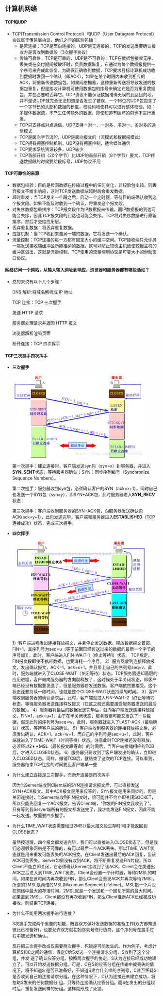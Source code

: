 ## 计算机网络

#### TCP和UDP

- TCP(Transmission Control Protocol）和UDP（User Datagram Protocol）协议属于传输层协议，他们之间的区别包括：
  - 是否连接：TCP是面向连接的，UDP是无连接的，TCP的发送发要确认接收方是否收到数据段（3次握手协议）
  - 传输可靠性：TCP是可靠的，UDP是不可靠的；TCP在数据包接收无序、丢失或在交付期间被破坏时，负责数据恢复，它通过为每个数据报提供一个序号来完成此恢复，为确保正确收到数据，TCP要求目标计算机成功收到数据时发回一个确认（即ACK），如果在某个时限内未收到相应的ACK，将重新传送数据包。如果网络拥塞，这种重新传送将导致发送的数据包重复，但是接收计算机可使用数据包的序号来确定它是否为重复数据包，并在必要时丢弃它。UDP协议不能保证数据准确无误的到达目的地，并不是说UDP就完全无法知道是否发生了错误，一个16位的UDP包包含了一个字节长的头部和数据的长度，校验码域使其可以进行整体校验，如：多媒体数据流，不产生任何额外的数据，即使知道有破坏的包也不进行重发。
  - TCP只支持点对点通信，UDP支持一对一、一对多、多对一、多对多的通信模式
  - TCP是面向字节流的，UDP是面向报文的（流模式和数据报模式）
  - TCP拥有拥塞控制机制，UDP没有拥塞控制，适合媒体通信
  - TCP要求系统资源较多，UDP较少
  - TCP首部开销（20个字节）比UDP的首部开销（8个字节）要大，TCP传送数据段的时候要给段标号，UDP协议不用



#### TCP可靠性的来源

- 数据包校验：目的是检测数据在传输过程中的任何变化，若校验包出错，则丢弃报文不给出响应，这时TCP发送数据端超时后会重发数据。
- 超时重发：当TCP发出一个段之后，启动一个定时器，等待目的端确认收到这个报文段。如果不能及时收到一个确认，将重发这个报文段。
- 对失序数据包重排序：TCP报文段作为IP数据报来传输，而IP数据报的到达可能会失序，因此TCP报文段的到达也可能会失序。TCP将对失序数据进行重新排序，然后才交给应用层。
- 丢弃重复数据：将丢弃重复数据。
- 应答机制：当TCP收到来自另一端的数据，它将发送一个确认。
- 流量控制：TCP连接的每一方都有固定大小的缓冲空间。TCP接收端只允许另一端发送接收端缓冲区所能接纳的数据，这可以防止较快主机致使较慢主机的缓冲区溢出，这就是流量控制。TCP使用的流量控制协议是可变大小的滑动窗口协议。



#### 网络访问一个网站，从输入输入网址到响应，浏览器和服务器都有哪些活动？

- 总的来说有以下几个步骤：

  DNS 解析:将域名解析成 IP 地址

  TCP 连接：TCP 三次握手

  发送 HTTP 请求

  服务器处理请求并返回 HTTP 报文

  浏览器解析渲染页面

  断开连接：TCP 四次挥手



#### TCP三次握手四次挥手

- **三次握手**

  <img src="imgs/20180717202520531.png" alt="img" style="zoom: 67%;" />

  第一次握手：建立连接时，客户端发送syn包（syn=x）到服务器，并进入**SYN_SENT**状态，等待服务器确认；SYN：同步序列编号（Synchronize Sequence Numbers）。

  第二次握手：服务器收到syn包，必须确认客户的SYN（ack=x+1），同时自己也发送一个SYN包（syn=y），即SYN+ACK包，此时服务器进入**SYN_RECV**状态；

  第三次握手：客户端收到服务器的SYN+ACK包，向服务器发送确认包ACK(ack=y+1），此包发送完毕，客户端和服务器进入**ESTABLISHED**（TCP连接成功）状态，完成三次握手。

- **四次挥手**

  <img src="imgs/20180717204202563.png" alt="img" style="zoom: 67%;" />

  1）客户端进程发出连接释放报文，并且停止发送数据。释放数据报文首部，FIN=1，其序列号为seq=u（等于前面已经传送过来的数据的最后一个字节的序号加1），此时，客户端进入FIN-WAIT-1（终止等待1）状态。 TCP规定，FIN报文段即使不携带数据，也要消耗一个序号。
  2）服务器收到连接释放报文，发出确认报文，ACK=1，ack=u+1，并且带上自己的序列号seq=v，此时，服务端就进入了CLOSE-WAIT（关闭等待）状态。TCP服务器通知高层的应用进程，客户端向服务器的方向就释放了，这时候处于半关闭状态，即客户端已经没有数据要发送了，但是服务器若发送数据，客户端依然要接受。这个状态还要持续一段时间，也就是整个CLOSE-WAIT状态持续的时间。
  3）客户端收到服务器的确认请求后，此时，客户端就进入FIN-WAIT-2（终止等待2）状态，等待服务器发送连接释放报文（在这之前还需要接受服务器发送的最后的数据）。
  4）服务器将最后的数据发送完毕后，就向客户端发送连接释放报文，FIN=1，ack=u+1，由于在半关闭状态，服务器很可能又发送了一些数据，假定此时的序列号为seq=w，此时，服务器就进入了LAST-ACK（最后确认）状态，等待客户端的确认。
  5）客户端收到服务器的连接释放报文后，必须发出确认，ACK=1，ack=w+1，而自己的序列号是seq=u+1，此时，客户端就进入了TIME-WAIT（时间等待）状态。注意此时TCP连接还没有释放，必须经过2∗∗MSL（最长报文段寿命）的时间后，当客户端撤销相应的TCB后，才进入CLOSED状态。
  6）服务器只要收到了客户端发出的确认，立即进入CLOSED状态。同样，撤销TCB后，就结束了这次的TCP连接。可以看到，服务器结束TCP连接的时间要比客户端早一些

- 为什么建立连接是三次握手，而断开连接是四次挥手

  因为当Server端收到Client端的SYN连接请求报文后，可以直接发送SYN+ACK报文。其中ACK报文是用来应答的，SYN报文是用来同步的。但是关闭连接时，当Server端收到FIN报文时，很可能并不会立即关闭SOCKET，所以只能先回复一个ACK报文，告诉Client端，"你发的FIN报文我收到了"。只有等到我Server端所有的报文都发送完了，我才能发送FIN报文，因此不能一起发送。故需要四步握手。

- 为什么TIME_WAIT状态需要经过2MSL(最大报文段生存时间)才能返回到CLOSE状态？

  虽然按道理，四个报文都发送完毕，我们可以直接进入CLOSE状态了，但是我们必须假象网络是不可靠的，有可以最后一个ACK丢失。所以TIME_WAIT状态就是用来重发可能丢失的ACK报文。在Client发送出最后的ACK回复，但该ACK可能丢失。Server如果没有收到ACK，将不断重复发送FIN片段。所以Client不能立即关闭，它必须确认Server接收到了该ACK。Client会在发送出ACK之后进入到TIME_WAIT状态。Client会设置一个计时器，等待2MSL的时间。如果在该时间内再次收到FIN，那么Client会重发ACK并再次等待2MSL。所谓的2MSL是两倍的MSL(Maximum Segment Lifetime)。MSL指一个片段在网络中最大的存活时间，2MSL就是一个发送和一个回复所需的最大时间。如果直到2MSL，Client都没有再次收到FIN，那么Client推断ACK已经被成功接收，则结束TCP连接。

- 为什么不能用两次握手进行连接？

  3次握手完成两个重要的功能，既要双方做好发送数据的准备工作(双方都知道彼此已准备好)，也要允许双方就初始序列号进行协商，这个序列号在握手过程中被发送和确认。

  现在把三次握手改成仅需要两次握手，死锁是可能发生的。作为例子，考虑计算机S和C之间的通信，假定C给S发送一个连接请求分组，S收到了这个分组，并发 送了确认应答分组。按照两次握手的协定，S认为连接已经成功地建立了，可以开始发送数据分组。可是，C在S的应答分组在传输中被丢失的情况下，将不知道S 是否已准备好，不知道S建立什么样的序列号，C甚至怀疑S是否收到自己的连接请求分组。在这种情况下，C认为连接还未建立成功，将忽略S发来的任何数据分 组，只等待连接确认应答分组。而S在发出的分组超时后，重复发送同样的分组。这样就形成了死锁。